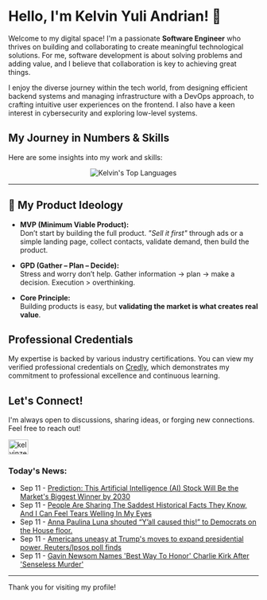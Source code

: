 # Hello, I'm Kelvin Yuli Andrian! 👋

Welcome to my digital space! I'm a passionate **Software Engineer** who thrives on building and collaborating to create meaningful technological solutions. For me, software development is about solving problems and adding value, and I believe that collaboration is key to achieving great things.

I enjoy the diverse journey within the tech world, from designing efficient backend systems and managing infrastructure with a DevOps approach, to crafting intuitive user experiences on the frontend. I also have a keen interest in cybersecurity and exploring low-level systems.

## My Journey in Numbers & Skills

Here are some insights into my work and skills:

<p align="center">
  <img src="https://github-readme-stats.vercel.app/api/top-langs/?username=kelvinzer0&layout=compact&theme=radical" alt="Kelvin's Top Languages" />
</p>

---

## 🚀 My Product Ideology

- **MVP (Minimum Viable Product):**  
  Don’t start by building the full product. *"Sell it first"* through ads or a simple landing page, collect contacts, validate demand, then build the product.

- **GPD (Gather – Plan – Decide):**  
  Stress and worry don’t help. Gather information → plan → make a decision. Execution > overthinking.

- **Core Principle:**  
  Building products is easy, but **validating the market is what creates real value**.

## Professional Credentials

My expertise is backed by various industry certifications. You can view my verified professional credentials on [Credly](https://www.credly.com/users/kelvin-yuli-andrian/badges), which demonstrates my commitment to professional excellence and continuous learning.

## Let's Connect!

I'm always open to discussions, sharing ideas, or forging new connections. Feel free to reach out!

<p align="left">
    <a href="https://linkedin.com/in/kelvinzero" target="blank"><img align="center" src="https://cdn.jsdelivr.net/npm/simple-icons@3.0.1/icons/linkedin.svg" alt="kelvinzero" height="30" width="40" /></a>
</p>

### Today's News:

<!-- feed start -->
- Sep 11 - [Prediction: This Artificial Intelligence (AI) Stock Will Be the Market's Biggest Winner by 2030](https://finance.yahoo.com/news/prediction-artificial-intelligence-ai-stock-104500596.html)
- Sep 11 - [People Are Sharing The Saddest Historical Facts They Know, And I Can Feel Tears Welling In My Eyes](https://www.yahoo.com/news/articles/people-sharing-saddest-historical-facts-103002444.html)
- Sep 11 - [Anna Paulina Luna shouted “Y’all caused this!” to Democrats on the House floor.](https://www.yahoo.com/news/videos/anna-paulina-luna-shouted-y-102944101.html)
- Sep 11 - [Americans uneasy at Trump's moves to expand presidential power, Reuters/Ipsos poll finds](https://www.yahoo.com/news/articles/americans-uneasy-trumps-moves-expand-100250084.html)
- Sep 11 - [Gavin Newsom Names 'Best Way To Honor' Charlie Kirk After 'Senseless Murder'](https://www.yahoo.com/news/articles/gavin-newsom-names-best-way-040059568.html)
<!-- feed end -->

---

Thank you for visiting my profile!
